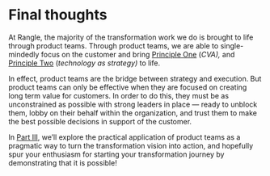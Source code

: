 # Final thoughts

At Rangle, the majority of the transformation work we do is brought to life through product teams. Through product teams, we are able to single-mindedly focus on the customer and bring [Principle One](../../why-digital-transformation-is-important/introduction.md) \(_CVA\),_ and [Principle Two](../introduction.md) \(_technology as strategy\)_ to life.

In effect, product teams are the bridge between strategy and execution. But product teams can only be effective when they are focused on creating long term value for customers. In order to do this, they must be as unconstrained as possible with strong leaders in place — ready to unblock them, lobby on their behalf within the organization, and trust them to make the best possible decisions in support of the customer.

In [Part III](../../part-iii-micro-transformation/introduction.md), we’ll explore the practical application of product teams as a pragmatic way to turn the transformation vision into action, and hopefully spur your enthusiasm for starting your transformation journey by demonstrating that it is possible!

